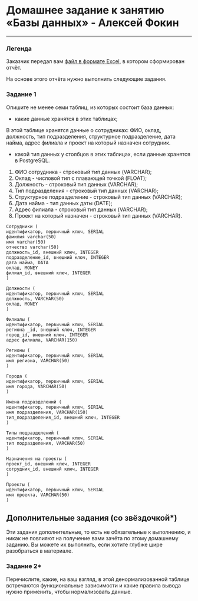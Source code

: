 # Домашнее задание к занятию «Базы данных» - Алексей Фокин

---
### Легенда

Заказчик передал вам [файл в формате Excel](https://github.com/netology-code/sdb-homeworks/blob/main/resources/hw-12-1.xlsx), в котором сформирован отчёт. 

На основе этого отчёта нужно выполнить следующие задания.

### Задание 1

Опишите не менее семи таблиц, из которых состоит база данных:

- какие данные хранятся в этих таблицах;

В этой таблице хранятся данные о сотрудниках: ФИО, оклад, должность, тип подразделения, структурное подразделение, дата найма, адрес филиала и проект на который назначен сотрудник.

- какой тип данных у столбцов в этих таблицах, если данные хранятся в PostgreSQL.

1. ФИО сотрудника - строковый тип данных (VARCHAR);
2. Оклад - числовой тип с плавающей точкой (FLOAT);
3. Должность - строковый тип данных (VARCHAR);
4. Тип подразделения - строковый тип данных (VARCHAR);
5. Структурное подразделение - строковый тип данных (VARCHAR);
6. Дата найма - тип данных даты (DATE);
7. Адрес филиала - строковый тип данных (VARCHAR);
8. Проект на который назначен - строковый тип данных (VARCHAR).


```
Сотрудники (
идентификатор, первичный ключ, SERIAL
фамилия varchar(50)
имя varchar(50)
отчество varchar(50)
должность_id, внешний ключ, INTEGER
подразделение_id, внешний ключ, INTEGER
дата найма, DATA
оклад, MONEY
филиал_id, внешний ключ, INTEGER
)
```
```
Должности (
идентификатор, первичный ключ, SERIAL
должность, VARCHAR(50)
оклад, MONEY
)
```
```
Филиалы (
идентификатор, первичный ключ, SERIAL
региона _id, внешний ключ, INTEGER
город_id, внешний ключ, INTEGER
адрес филиала, VARCHAR(150)
```
```
Регионы (
идентификатор, первичный ключ, SERIAL
имя региона, VARCHAR(50)
)
```
```
Города (
идентификатор, первичный ключ, SERIAL
имя города, VARCHAR(50)
)
```
```
Имена подразделений (
идентификатор, первичный ключ, SERIAL
имя подразделения, VARCHAR(150)
тип_подразделения_id, внешний ключ, INTEGER
)
```
```
Типы подразделений (
идентификатор, первичный ключ, SERIAL
тип подразделения, VARCHAR(50)
)
```
```
Назначения на проекты (
проект_id, внешний ключ, INTEGER
сотрудник_id, внешний ключ, INTEGER
)
```
```
Проекты (
идентификатор, первичный ключ, SERIAL
имя проекта, VARCHAR(50)
)
```



## Дополнительные задания (со звёздочкой*)
Эти задания дополнительные, то есть не обязательные к выполнению, и никак не повлияют на получение вами зачёта по этому домашнему заданию. Вы можете их выполнить, если хотите глубже шире разобраться в материале.


### Задание 2*

Перечислите, какие, на ваш взгляд, в этой денормализованной таблице встречаются функциональные зависимости и какие правила вывода нужно применить, чтобы нормализовать данные.
